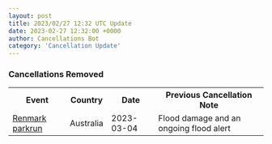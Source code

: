 ```yaml
---
layout: post
title: 2023/02/27 12:32 UTC Update
date: 2023-02-27 12:32:00 +0000
author: Cancellations Bot
category: 'Cancellation Update'
---
```


<h3>Cancellations Removed</h3>
<div class='hscrollable'>
<table style='width: 100%'>
    <tr>
        <th>Event</th>
        <th>Country</th>
        <th>Date</th>
        <th>Previous Cancellation Note</th>
    </tr>
    <tr>
        <td><a href="https://www.parkrun.com.au/renmark">Renmark parkrun</a></td>
        <td>Australia</td>
        <td>2023-03-04</td>
        <td>Flood damage and an ongoing flood alert</td>
    </tr>
</table>
</div>
